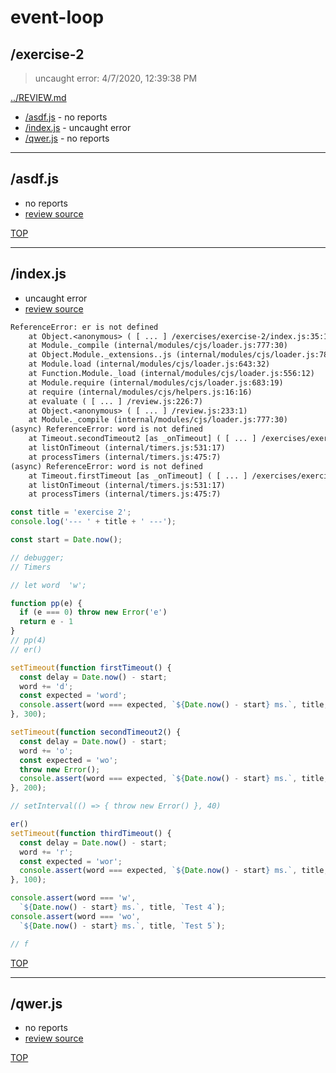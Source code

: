 # event-loop 

## /exercise-2

> uncaught error: 4/7/2020, 12:39:38 PM 

[../REVIEW.md](../REVIEW.md)

* [/asdf.js](#asdfjs) - no reports
* [/index.js](#indexjs) - uncaught error
* [/qwer.js](#qwerjs) - no reports

---

## /asdf.js

* no reports
* [review source](./asdf.js)

[TOP](#event-loop)

---

## /index.js

* uncaught error
* [review source](./index.js)

```txt
ReferenceError: er is not defined
    at Object.<anonymous> ( [ ... ] /exercises/exercise-2/index.js:35:1)
    at Module._compile (internal/modules/cjs/loader.js:777:30)
    at Object.Module._extensions..js (internal/modules/cjs/loader.js:788:10)
    at Module.load (internal/modules/cjs/loader.js:643:32)
    at Function.Module._load (internal/modules/cjs/loader.js:556:12)
    at Module.require (internal/modules/cjs/loader.js:683:19)
    at require (internal/modules/cjs/helpers.js:16:16)
    at evaluate ( [ ... ] /review.js:226:7)
    at Object.<anonymous> ( [ ... ] /review.js:233:1)
    at Module._compile (internal/modules/cjs/loader.js:777:30)
(async) ReferenceError: word is not defined
    at Timeout.secondTimeout2 [as _onTimeout] ( [ ... ] /exercises/exercise-2/index.js:27:3)
    at listOnTimeout (internal/timers.js:531:17)
    at processTimers (internal/timers.js:475:7)
(async) ReferenceError: word is not defined
    at Timeout.firstTimeout [as _onTimeout] ( [ ... ] /exercises/exercise-2/index.js:20:3)
    at listOnTimeout (internal/timers.js:531:17)
    at processTimers (internal/timers.js:475:7)
```

```js
const title = 'exercise 2';
console.log('--- ' + title + ' ---');

const start = Date.now();

// debugger;
// Timers

// let word  'w';

function pp(e) {
  if (e === 0) throw new Error('e')
  return e - 1
}
// pp(4)
// er()

setTimeout(function firstTimeout() {
  const delay = Date.now() - start;
  word += 'd';
  const expected = 'word';
  console.assert(word === expected, `${Date.now() - start} ms.`, title, `Test 1`);
}, 300);

setTimeout(function secondTimeout2() {
  const delay = Date.now() - start;
  word += 'o';
  const expected = 'wo';
  throw new Error();
  console.assert(word === expected, `${Date.now() - start} ms.`, title, `Test 2`);
}, 200);

// setInterval(() => { throw new Error() }, 40)

er()
setTimeout(function thirdTimeout() {
  const delay = Date.now() - start;
  word += 'r';
  const expected = 'wor';
  console.assert(word === expected, `${Date.now() - start} ms.`, title, `Test 3`);
}, 100);

console.assert(word === 'w',
  `${Date.now() - start} ms.`, title, `Test 4`);
console.assert(word === 'wo',
  `${Date.now() - start} ms.`, title, `Test 5`);

// f

```

[TOP](#event-loop)

---

## /qwer.js

* no reports
* [review source](./qwer.js)

[TOP](#event-loop)

